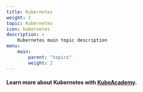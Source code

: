 ```yaml
---
title: Kubernetes
weight: 2
topic: Kubernetes
icon: kubernetes
description: >
    Kubernetes main topic description
menu:
    main:
        parent: "topics"
        weight: 2
---
```


#### Learn more about Kubernetes with [KubeAcademy](https://kube.academy).